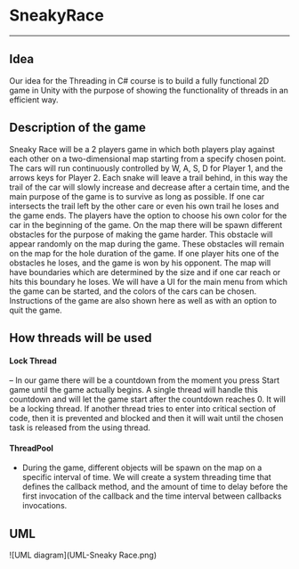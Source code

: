 # SneakyRace
***
## Idea
Our idea for the Threading in C# course is to build a fully functional 2D game in Unity with the purpose of showing the functionality of threads in an efficient way. 

## Description of the game
Sneaky Race will be a 2 players game in which both players play against each other on a two-dimensional map starting from a specify chosen point. The cars will run continuously controlled by W, A, S, D for Player 1, and the arrows keys for Player 2. Each snake will leave a trail behind, in this way the trail of the car will slowly increase and decrease after a certain time, and the main purpose of the game is to survive as long as possible. If one car intersects the trail left by the other care or even his own trail he loses and the game ends. The players have the option to choose his own color for the car in the beginning of the game. On the map there will be spawn different obstacles for the purpose of making the game harder. This obstacle will appear randomly on the map during the game. These obstacles will remain on the map for the hole duration of the game. If one player hits one of the obstacles he loses, and the game is won by his opponent. The map will have boundaries which are determined by the size and if one car reach or hits this boundary he loses. 
We will have a UI for the main menu from which the game can be started, and the colors of the cars can be chosen. Instructions of the game are also shown here as well as with an option to quit the game.

## How threads will be used

#### Lock Thread 
– In our game there will be a countdown from the moment you press Start game until the game actually begins. A single thread will handle this countdown and will let the game start after the countdown reaches 0. It will be a locking thread. If another thread tries to enter into critical section of code, then it is prevented and blocked and then it will wait until the chosen task is released from the using thread.
#### ThreadPool 
- During the game, different objects will be spawn on the map on a specific interval of time. We will create a system threading time that defines the callback method, and the amount of time to delay before the first invocation of the callback and the time interval between callbacks invocations.

## UML
![UML diagram](UML-Sneaky Race.png)
